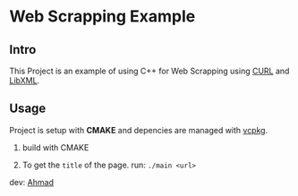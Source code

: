 # Web Scrapping Example

## Intro

This Project is an example of using C++ for Web Scrapping using [CURL](https://curl.haxx.se/) and [LibXML](http://xmlsoft.org/).

## Usage

Project is setup with **CMAKE** and depencies are managed with [vcpkg](https://github.com/Microsoft/vcpkg).

1. build with CMAKE

2) To get the `title` of the page. run: `./main <url>`

dev: [Ahmad](https://github.com/ahmad2smile)
